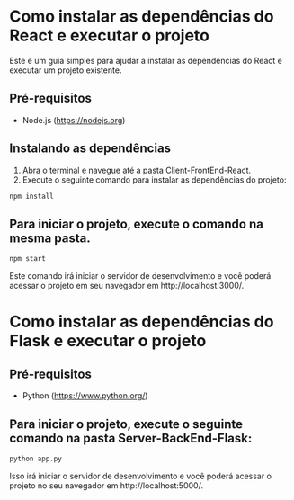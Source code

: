 # Como instalar as dependências do React e executar o projeto

Este é um guia simples para ajudar a instalar as dependências do React e executar um projeto existente.

## Pré-requisitos

- Node.js (https://nodejs.org)

## Instalando as dependências

1. Abra o terminal e navegue até a pasta Client-FrontEnd-React.
2. Execute o seguinte comando para instalar as dependências do projeto:

```bash
npm install
```

## Para iniciar o projeto, execute o comando na mesma pasta.

```bash
npm start
```

Este comando irá iniciar o servidor de desenvolvimento e você poderá acessar o projeto em seu navegador em http://localhost:3000/.

# Como instalar as dependências do Flask e executar o projeto 

## Pré-requisitos

- Python (https://www.python.org/)

## Para iniciar o projeto, execute o seguinte comando na pasta Server-BackEnd-Flask:

```bash
python app.py
```

Isso irá iniciar o servidor de desenvolvimento e você poderá acessar o projeto no seu navegador em http://localhost:5000/.
